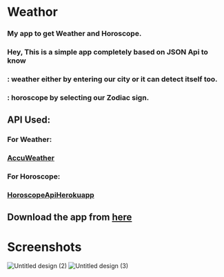 # **Weathor**

### My app to get Weather and Horoscope.

### Hey, This is a simple app completely based on JSON Api to know 

### : weather either by entering our city or it can detect itself too.

### : horoscope by selecting our Zodiac sign.

## API Used:

### For Weather:

### <a href="https://developer.accuweather.com/">AccuWeather</a>

### For Horoscope:

### <a href="http://horoscope-api.herokuapp.com/">HoroscopeApiHerokuapp</a>

## Download the app from <a href="https://drive.google.com/file/d/1hkfI_jaPs7KQA0t0wM3imqsr0NlUgusn/view?usp=sharing">here</a>

# **Screenshots**

![Untitled design (2)](https://user-images.githubusercontent.com/67901968/87874332-96ed0c00-c9e6-11ea-9e8b-633612d41ee1.png)
![Untitled design (3)](https://user-images.githubusercontent.com/67901968/87874333-99e7fc80-c9e6-11ea-93e5-ff81081602c2.png)



